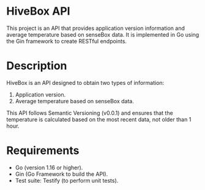 # HiveBox API

This project is an API that provides application version information and average temperature based on senseBox data. It is implemented in Go using the Gin framework to create RESTful endpoints.


# Description
HiveBox is an API designed to obtain two types of information:

1. Application version.
2. Average temperature based on senseBox data.

This API follows Semantic Versioning (v0.0.1) and ensures that the temperature is calculated based on the most recent data, not older than 1 hour.

# Requirements
- Go (version 1.16 or higher).
- Gin (Go Framework to build the API).
- Test suite: Testify (to perform unit tests).
